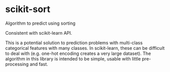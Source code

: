 # scikit-sort
Algorithm to predict using sorting

Consistent with scikit-learn API.

This is a potential solution to prediction problems with multi-class categorical features with many classes. In scikit-learn, these can be difficult to deal with (e.g. one-hot encoding creates a very large dataset). The algorithm in this library is intended to be simple, usable with little pre-processing and fast.

